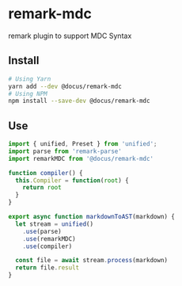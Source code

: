# remark-mdc

remark plugin to support MDC Syntax



## Install

```bash
# Using Yarn
yarn add --dev @docus/remark-mdc
# Using NPM
npm install --save-dev @docus/remark-mdc
```

## Use

```js
import { unified, Preset } from 'unified';
import parse from 'remark-parse'
import remarkMDC from '@docus/remark-mdc'

function compiler() {
  this.Compiler = function(root) {
    return root
  }
}

export async function markdownToAST(markdown) {
  let stream = unified()
    .use(parse)
    .use(remarkMDC)
    .use(compiler)

  const file = await stream.process(markdown)
  return file.result
}
```